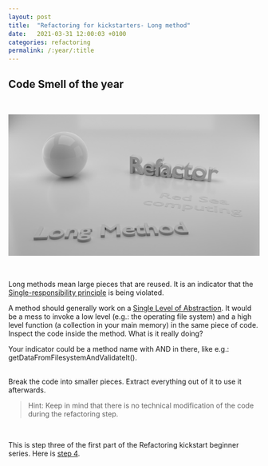 ```yaml
---
layout: post
title:  "Refactoring for kickstarters- Long method"
date:   2021-03-31 12:00:03 +0100
categories: refactoring
permalink: /:year/:title
---
```


## Code Smell of the year
<br>

![Long method](../images/Refactoring/Refactor-long-methods.png)

<br>

Long methods mean large pieces that are reused. 
It is an indicator that the [Single-responsibility principle](https://en.wikipedia.org/wiki/Single-responsibility_principle) 
is being violated.

A method should generally work on a [Single Level of Abstraction](http://principles-wiki.net/principles:single_level_of_abstraction).
It would be a mess to invoke a low level (e.g.: the operating file system) and a high level 
function (a collection in your main memory) in the same piece of code.
Inspect the code inside the method. What is it really doing?

Your indicator could be a method name with AND in there, like e.g.: getDataFromFilesystemAndValidateIt().

<br>
Break the code into smaller pieces. Extract everything out of it to use it afterwards.

<br>

>
>Hint: Keep in mind that there is no technical modification of the code during the refactoring step.
>

<br>

This is step three of the first part of the Refactoring kickstart beginner series. Here is [step 4](https://redseacomputing.github.io/2021/Refactoring1-4-long-parameterlist).